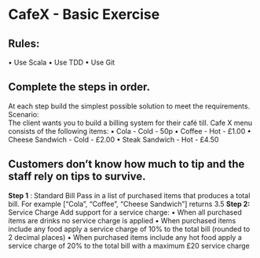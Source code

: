 # CafeX - Basic Exercise

## Rules:
• Use Scala
• Use TDD
• Use Git

## Complete the steps in order.
At each step build the simplest possible solution to meet the requirements.
Scenario:  
The client wants you to build a billing system for their café till.
Cafe X menu consists of the following items:
• Cola - Cold - 50p
• Coffee - Hot - £1.00
• Cheese Sandwich - Cold - £2.00
• Steak Sandwich - Hot - £4.50

## Customers don’t know how much to tip and the staff rely on tips to survive.
**Step 1** : Standard Bill
Pass in a list of purchased items that produces a total bill.
For example [“Cola”, “Coffee”, “Cheese Sandwich”] returns 3.5
**Step 2:** Service Charge
Add support for a service charge:
• When all purchased items are drinks no service charge is applied
• When purchased items include any food apply a service charge of 10% to the
total bill (rounded to 2 decimal places)
• When purchased items include any hot food apply a service charge of 20% to
the total bill with a maximum £20 service charge
